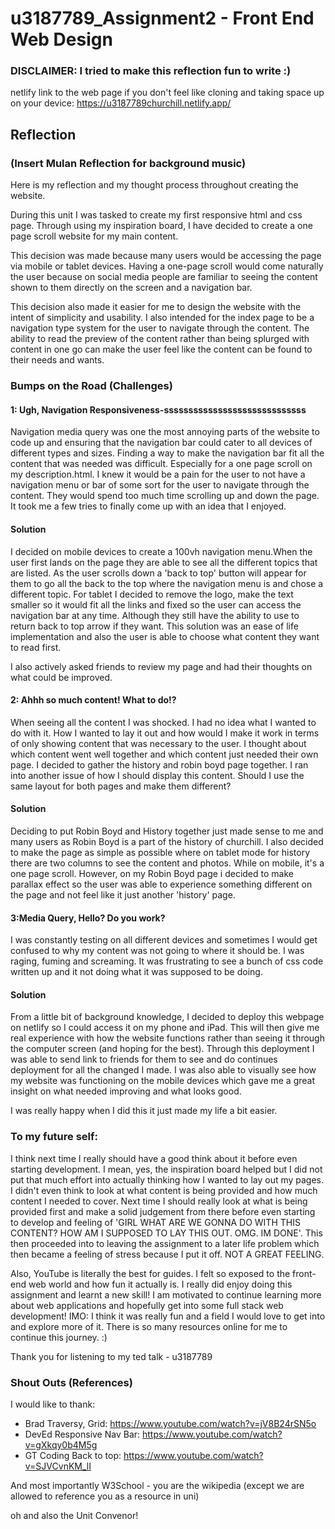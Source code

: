 # u3187789_Assignment2 - Front End Web Design

### DISCLAIMER: I tried to make this reflection fun to write :)

netlify link to the web page if you don't feel like cloning and taking space up on your device: https://u3187789churchill.netlify.app/

## Reflection

### (Insert Mulan Reflection for background music)

Here is my reflection and my thought process throughout creating the website.

During this unit I was tasked to create my first responsive html and css page. Through using my inspiration board, I have decided to create a one page scroll website for my main content.

This decision was made because many users would be accessing the page via mobile or tablet devices. Having a one-page scroll would come naturally the user because on social media people are familiar to seeing the content shown to them directly on the screen and a navigation bar.

This decision also made it easier for me to design the website with the intent of simplicity and usability. I also intended for the index page to be a navigation type system for the user to navigate through the content. The ability to read the preview of the content rather than being splurged with content in one go can make the user feel like the content can be found to their needs and wants.

### Bumps on the Road (Challenges)

#### 1: Ugh, Navigation Responsiveness-sssssssssssssssssssssssssssss

Navigation media query was one the most annoying parts of the website to code up and ensuring that the navigation bar could cater to all devices of different types and sizes. Finding a way to make the navigation bar fit all the content that was needed was difficult. Especially for a one page scroll on my description.html. I knew it would be a pain for the user to not have a navigation menu or bar of some sort for the user to navigate through the content. They would spend too much time scrolling up and down the page. It took me a few tries to finally come up with an idea that I enjoyed.

#### Solution

I decided on mobile devices to create a 100vh navigation menu.When the user first lands on the page they are able to see all the different topics that are listed. As the user scrolls down a 'back to top' button will appear for them to go all the back to the top where the navigation menu is and chose a different topic. For tablet I decided to remove the logo, make the text smaller so it would fit all the links and fixed so the user can access the navigation bar at any time. Although they still have the ability to use to return back to top arrow if they want. This solution was an ease of life implementation and also the user is able to choose what content they want to read first.

I also actively asked friends to review my page and had their thoughts on what could be improved.

#### 2: Ahhh so much content! What to do!?

When seeing all the content I was shocked. I had no idea what I wanted to do with it. How I wanted to lay it out and how would I make it work in terms of only showing content that was necessary to the user. I thought about which content went well together and which content just needed their own page. I decided to gather the history and robin boyd page together. I ran into another issue of how I should display this content. Should I use the same layout for both pages and make them different?

#### Solution

Deciding to put Robin Boyd and History together just made sense to me and many users as Robin Boyd is a part of the history of churchill. I also decided to make the page as simple as possible where on tablet mode for history there are two columns to see the content and photos. While on mobile, it's a one page scroll. However, on my Robin Boyd page i decided to make parallax effect so the user was able to experience something different on the page and not feel like it just another 'history' page.

#### 3:Media Query, Hello? Do you work?

I was constantly testing on all different devices and sometimes I would get confused to why my content was not going to where it should be. I was raging, fuming and screaming. It was frustrating to see a bunch of css code written up and it not doing what it was supposed to be doing.

#### Solution

From a little bit of background knowledge, I decided to deploy this webpage on netlify so I could access it on my phone and iPad. This will then give me real experience with how the website functions rather than seeing it through the computer screen (and hoping for the best). Through this deployment I was able to send link to friends for them to see and do continues deployment for all the changed I made. I was also able to visually see how my website was functioning on the mobile devices which gave me a great insight on what needed improving and what looks good.

I was really happy when I did this it just made my life a bit easier.

### To my future self:

I think next time I really should have a good think about it before even starting development. I mean, yes, the inspiration board helped but I did not put that much effort into actually thinking how I wanted to lay out my pages. I didn't even think to look at what content is being provided and how much content I needed to cover. Next time I should really look at what is being provided first and make a solid judgement from there before even starting to develop and feeling of 'GIRL WHAT ARE WE GONNA DO WITH THIS CONTENT? HOW AM I SUPPOSED TO LAY THIS OUT. OMG. IM DONE'. This then proceeded into to leaving the assignment to a later life problem which then became a feeling of stress because I put it off. NOT A GREAT FEELING.

Also, YouTube is literally the best for guides. I felt so exposed to the front-end web world and how fun it actually is. I really did enjoy doing this assignment and learnt a new skill! I am motivated to continue learning more about web applications and hopefully get into some full stack web development! IMO: I think it was really fun and a field I would love to get into and explore more of it. There is so many resources online for me to continue this journey. :)

Thank you for listening to my ted talk - u3187789

### Shout Outs (References)

I would like to thank:

- Brad Traversy, Grid: https://www.youtube.com/watch?v=jV8B24rSN5o
- DevEd Responsive Nav Bar: https://www.youtube.com/watch?v=gXkqy0b4M5g
- GT Coding Back to top: https://www.youtube.com/watch?v=SJVCvnKM_lI

And most importantly W3School - you are the wikipedia (except we are allowed to reference you as a resource in uni)

oh and also the Unit Convenor!

